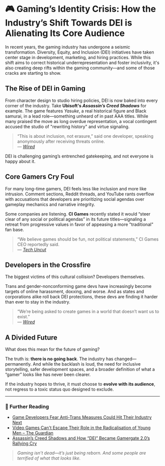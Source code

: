 # 🎮 Gaming’s Identity Crisis: How the Industry’s Shift Towards DEI is Alienating Its Core Audience

In recent years, the gaming industry has undergone a seismic transformation. Diversity, Equity, and Inclusion (DEI) initiatives have taken center stage in development, marketing, and hiring practices. While this shift aims to correct historical underrepresentation and foster inclusivity, it's also creating deep rifts within the gaming community—and some of those cracks are starting to show.

## The Rise of DEI in Gaming

From character design to studio hiring policies, DEI is now baked into every corner of the industry. Take **Ubisoft's *Assassin’s Creed Shadows*** for example. The game features *Yasuke*, a real historical figure and Black samurai, in a lead role—something unheard of in past AAA titles. While many praised the move as long overdue representation, a vocal contingent accused the studio of "rewriting history" and virtue signaling.

> “This is about inclusion, not erasure,” said one developer, speaking anonymously after receiving threats online.  
> _— [Wired](https://www.wired.com/story/assassins-creed-shadows-dei-gamergate?utm_source=chatgpt.com)_

DEI is challenging gaming’s entrenched gatekeeping, and not everyone is happy about it.

## Core Gamers Cry Foul

For many long-time gamers, DEI feels less like inclusion and more like intrusion. Comment sections, Reddit threads, and YouTube rants overflow with accusations that developers are prioritizing social agendas over gameplay mechanics and narrative integrity.

Some companies are listening. **CI Games** recently stated it would “steer clear of any social or political agendas” in its future titles—signaling a retreat from progressive values in favor of appeasing a more "traditional" fan base.

> “We believe games should be fun, not political statements,” CI Games CEO reportedly said.  
> _— [Tech Uncut](https://www.techuncut.com/2025/01/13/gaming-controversy-dei-sparks-industry-divide/?utm_source=chatgpt.com)_

## Developers in the Crossfire

The biggest victims of this cultural collision? Developers themselves.

Trans and gender-nonconforming game devs have increasingly become targets of online harassment, doxxing, and worse. And as states and corporations alike roll back DEI protections, these devs are finding it harder than ever to stay in the industry.

> “We’re being asked to create games in a world that doesn’t want us to exist.”  
> _— [Wired](https://www.wired.com/story/game-developers-fear-anti-trans-measures?utm_source=chatgpt.com)_

## A Divided Future

What does this mean for the future of gaming?

The truth is: **there is no going back**. The industry has changed—permanently. And while the backlash is loud, the need for inclusive storytelling, safer development spaces, and a broader definition of what a “gamer” looks like has never been clearer.

If the industry hopes to thrive, it must choose to **evolve with its audience**, not regress to a toxic status quo designed to exclude.

---

### 🧠 Further Reading

- [Game Developers Fear Anti-Trans Measures Could Hit Their Industry Next](https://www.wired.com/story/game-developers-fear-anti-trans-measures?utm_source=chatgpt.com)
- [Video Games Can't Escape Their Role in the Radicalisation of Young Men – The Guardian](https://www.theguardian.com/games/2025/mar/24/video-games-cant-escape-their-role-in-the-radicalisation-of-young-men?utm_source=chatgpt.com)
- [Assassin’s Creed Shadows and How “DEI” Became Gamergate 2.0’s Rallying Cry](https://www.wired.com/story/assassins-creed-shadows-dei-gamergate?utm_source=chatgpt.com)

> *Gaming isn’t dead—it’s just being reborn. And some people are terrified of what that looks like.*
